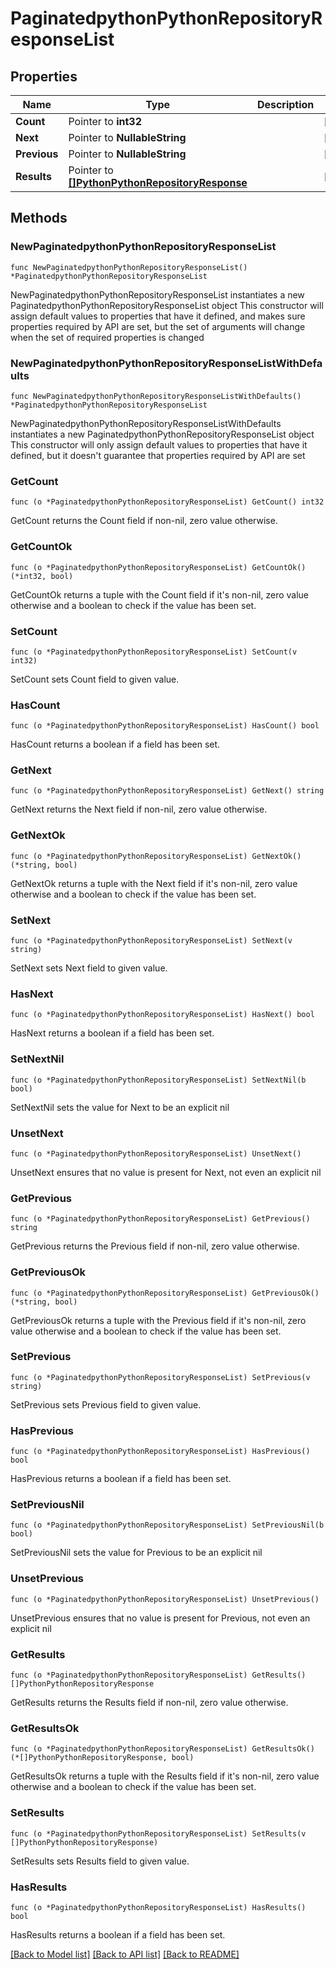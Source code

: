 # PaginatedpythonPythonRepositoryResponseList

## Properties

Name | Type | Description | Notes
------------ | ------------- | ------------- | -------------
**Count** | Pointer to **int32** |  | [optional] 
**Next** | Pointer to **NullableString** |  | [optional] 
**Previous** | Pointer to **NullableString** |  | [optional] 
**Results** | Pointer to [**[]PythonPythonRepositoryResponse**](PythonPythonRepositoryResponse.md) |  | [optional] 

## Methods

### NewPaginatedpythonPythonRepositoryResponseList

`func NewPaginatedpythonPythonRepositoryResponseList() *PaginatedpythonPythonRepositoryResponseList`

NewPaginatedpythonPythonRepositoryResponseList instantiates a new PaginatedpythonPythonRepositoryResponseList object
This constructor will assign default values to properties that have it defined,
and makes sure properties required by API are set, but the set of arguments
will change when the set of required properties is changed

### NewPaginatedpythonPythonRepositoryResponseListWithDefaults

`func NewPaginatedpythonPythonRepositoryResponseListWithDefaults() *PaginatedpythonPythonRepositoryResponseList`

NewPaginatedpythonPythonRepositoryResponseListWithDefaults instantiates a new PaginatedpythonPythonRepositoryResponseList object
This constructor will only assign default values to properties that have it defined,
but it doesn't guarantee that properties required by API are set

### GetCount

`func (o *PaginatedpythonPythonRepositoryResponseList) GetCount() int32`

GetCount returns the Count field if non-nil, zero value otherwise.

### GetCountOk

`func (o *PaginatedpythonPythonRepositoryResponseList) GetCountOk() (*int32, bool)`

GetCountOk returns a tuple with the Count field if it's non-nil, zero value otherwise
and a boolean to check if the value has been set.

### SetCount

`func (o *PaginatedpythonPythonRepositoryResponseList) SetCount(v int32)`

SetCount sets Count field to given value.

### HasCount

`func (o *PaginatedpythonPythonRepositoryResponseList) HasCount() bool`

HasCount returns a boolean if a field has been set.

### GetNext

`func (o *PaginatedpythonPythonRepositoryResponseList) GetNext() string`

GetNext returns the Next field if non-nil, zero value otherwise.

### GetNextOk

`func (o *PaginatedpythonPythonRepositoryResponseList) GetNextOk() (*string, bool)`

GetNextOk returns a tuple with the Next field if it's non-nil, zero value otherwise
and a boolean to check if the value has been set.

### SetNext

`func (o *PaginatedpythonPythonRepositoryResponseList) SetNext(v string)`

SetNext sets Next field to given value.

### HasNext

`func (o *PaginatedpythonPythonRepositoryResponseList) HasNext() bool`

HasNext returns a boolean if a field has been set.

### SetNextNil

`func (o *PaginatedpythonPythonRepositoryResponseList) SetNextNil(b bool)`

 SetNextNil sets the value for Next to be an explicit nil

### UnsetNext
`func (o *PaginatedpythonPythonRepositoryResponseList) UnsetNext()`

UnsetNext ensures that no value is present for Next, not even an explicit nil
### GetPrevious

`func (o *PaginatedpythonPythonRepositoryResponseList) GetPrevious() string`

GetPrevious returns the Previous field if non-nil, zero value otherwise.

### GetPreviousOk

`func (o *PaginatedpythonPythonRepositoryResponseList) GetPreviousOk() (*string, bool)`

GetPreviousOk returns a tuple with the Previous field if it's non-nil, zero value otherwise
and a boolean to check if the value has been set.

### SetPrevious

`func (o *PaginatedpythonPythonRepositoryResponseList) SetPrevious(v string)`

SetPrevious sets Previous field to given value.

### HasPrevious

`func (o *PaginatedpythonPythonRepositoryResponseList) HasPrevious() bool`

HasPrevious returns a boolean if a field has been set.

### SetPreviousNil

`func (o *PaginatedpythonPythonRepositoryResponseList) SetPreviousNil(b bool)`

 SetPreviousNil sets the value for Previous to be an explicit nil

### UnsetPrevious
`func (o *PaginatedpythonPythonRepositoryResponseList) UnsetPrevious()`

UnsetPrevious ensures that no value is present for Previous, not even an explicit nil
### GetResults

`func (o *PaginatedpythonPythonRepositoryResponseList) GetResults() []PythonPythonRepositoryResponse`

GetResults returns the Results field if non-nil, zero value otherwise.

### GetResultsOk

`func (o *PaginatedpythonPythonRepositoryResponseList) GetResultsOk() (*[]PythonPythonRepositoryResponse, bool)`

GetResultsOk returns a tuple with the Results field if it's non-nil, zero value otherwise
and a boolean to check if the value has been set.

### SetResults

`func (o *PaginatedpythonPythonRepositoryResponseList) SetResults(v []PythonPythonRepositoryResponse)`

SetResults sets Results field to given value.

### HasResults

`func (o *PaginatedpythonPythonRepositoryResponseList) HasResults() bool`

HasResults returns a boolean if a field has been set.


[[Back to Model list]](../README.md#documentation-for-models) [[Back to API list]](../README.md#documentation-for-api-endpoints) [[Back to README]](../README.md)


